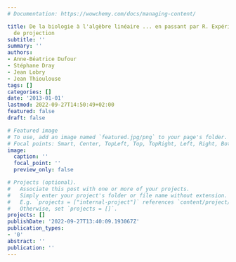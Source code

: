 ```yaml
---
# Documentation: https://wowchemy.com/docs/managing-content/

title: De la biologie à l'algèbre linéaire ... en passant par R. Expérimenter la notion
  de projection
subtitle: ''
summary: ''
authors:
- Anne-Béatrice Dufour
- Stéphane Dray
- Jean Lobry
- Jean Thioulouse
tags: []
categories: []
date: '2013-01-01'
lastmod: 2022-09-27T14:50:49+02:00
featured: false
draft: false

# Featured image
# To use, add an image named `featured.jpg/png` to your page's folder.
# Focal points: Smart, Center, TopLeft, Top, TopRight, Left, Right, BottomLeft, Bottom, BottomRight.
image:
  caption: ''
  focal_point: ''
  preview_only: false

# Projects (optional).
#   Associate this post with one or more of your projects.
#   Simply enter your project's folder or file name without extension.
#   E.g. `projects = ["internal-project"]` references `content/project/deep-learning/index.md`.
#   Otherwise, set `projects = []`.
projects: []
publishDate: '2022-09-27T13:40:09.193067Z'
publication_types:
- '0'
abstract: ''
publication: ''
---
```

